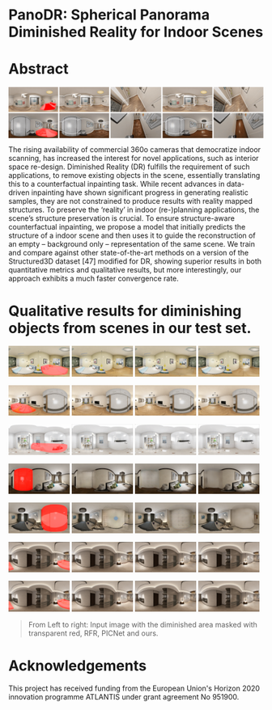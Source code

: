 # PanoDR: Spherical Panorama Diminished Reality for Indoor Scenes

# Abstract
<img src="./assets/teaser.png" width="1000"  title="Teaser" alt="Inpainted with scenes' layout annotated." align="center"/>

The rising availability of commercial 360o cameras that democratize indoor scanning, has increased the interest for novel applications, such as interior space re-design. Diminished Reality (DR) fulfills the requirement of such applications, to remove existing objects in the scene, essentially translating this to a counterfactual inpainting task. While recent advances in data-driven inpainting have shown significant progress in generating realistic samples, they are not constrained to produce results with reality mapped
structures. To preserve the ‘reality’ in indoor (re-)planning applications, the scene’s structure preservation is crucial. To ensure structure-aware counterfactual inpainting, we propose a model that initially predicts the structure of a indoor scene and then uses it to guide the reconstruction of an empty – background only – representation of the same scene. We train and compare against other state-of-the-art methods on a version of the Structured3D dataset [47] modified for DR, showing superior results in both quantitative metrics and qualitative results, but more interestingly, our approach exhibits a much faster convergence rate.

# Qualitative results for diminishing objects from scenes in our test set. 
<p float="left">
<img src="./assets/qualitative/_scene_03362_2D_rendering_13188_panorama_masked_inv_mask_orig.png" width="24%" title="03362_13188"/>
<img src="./assets/qualitative/scene_03362_13188_rfr.png" width="24%" title="03362_13188_RFR"/>
<img src="./assets/qualitative/_scene_03362_2D_rendering_13188_panorama_PIC.png" width="24%" title="03362_13188_PICNet"/>
<img src="./assets/qualitative/_scene_03362_2D_rendering_13188_panorama_ours.png" width="24%" title="03362_13188_Ours"/>
</p>
<p float="left">
<img src="./assets/qualitative/_scene_03498_2D_rendering_274746_panorama_masked_inv_mask_orig.png" width="24%" title="03498_274746"/>
<img src="./assets/qualitative/_scene_03498_2D_rendering_274746_panorama_PIC.png" width="24%" title="03498_274746_RFR"/>
<img src="./assets/qualitative/_scene_03498_2D_rendering_274746_panorama_rfr.png" width="24%" title="03498_274746_PICNet"/>
<img src="./assets/qualitative/_scene_03498_2D_rendering_274746_panorama_ours.png" width="24%" title="03498_274746_Ours"/>
</p>
<p float="left">
<img src="./assets/qualitative/_scene_03312_2D_rendering_203_panorama_masked_inv_mask.png" width="24%" title="03312_203"/>
<img src="./assets/qualitative/scene_03312_2D_rendering_203_panorama_out_0_PIC.png" width="24%" title="03312_203_RFR"/>
<img src="./assets/qualitative/scene_03312_203_rfr.png" width="24%" title="03312_203_PICNet"/>
<img src="./assets/qualitative/_scene_03312_2D_rendering_203_panorama_ours.png" width="24%" title="03312_203_Ours"/>
</p>
<p float="left">
<img src="./assets/qualitative/_scene_03424_2D_rendering_947433_panorama_masked_inv_mask.png" width="24%" title="03498_13188"/>
<img src="./assets/qualitative/scene_03424_947433_rfr.png" width="24%" title="03424_947433_RFR"/>
<img src="./assets/qualitative/scene_03424_2D_rendering_947433_panorama_out_0_PIC.png" width="24%" title="03424_947433_PICNet"/>
<img src="./assets/qualitative/_scene_03424_2D_rendering_947433_panorama_ours.png" width="24%" title="03424_947433_Ours"/>
</p>
<p float="left">
<img src="./assets/qualitative/_scene_03316_2D_rendering_652088_panorama_masked_inv_mask.png" width="24%" title="03316_652088"/>
<img src="./assets/qualitative/_scene_03316_2D_rendering_652088_panorama_masked_RFR.png" width="24%" title="03316_652088_RFR"/>
<img src="./assets/qualitative/_scene_03316_2D_rendering_652088_panorama_PIC.png" width="24%" title="03316_652088_PICNet"/>
<img src="./assets/qualitative/_scene_03316_2D_rendering_652088_panorama_ours.png" width="24%" title="03316_652088_Ours"/>
</p>
<p float="left">
<img src="./assets/qualitative/_scene_03461_2D_rendering_421_panorama_masked_inv_mask.png" width="24%" title="03461_421"/>
<img src="./assets/qualitative/scene_03461_421_RFR.png" width="24%" title="03461_421_RFR"/>
<img src="./assets/qualitative/_scene_03461_2D_rendering_421_panorama_PIC.png" width="24%" title="03461_421_PICNet"/>
<img src="./assets/qualitative/_scene_03461_2D_rendering_421_panorama_ours.png" width="24%" title="03461_421_Ours"/>
</p>
<p float="left">
<img src="./assets/qualitative/_scene_03461_2D_rendering_421_panorama_masked_inv_mask.png" width="24%" title="03461_421"/>
<img src="./assets/qualitative/scene_03461_421_RFR.png" width="24%" title="03461_421_RFR"/>
<img src="./assets/qualitative/_scene_03461_2D_rendering_421_panorama_PIC.png" width="24%" title="03461_421_PICNet"/>
<img src="./assets/qualitative/_scene_03461_2D_rendering_421_panorama_ours.png" width="24%" title="03461_421_Ours"/>
</p> 
  
>From Left to right: Input image with the diminished area masked with transparent red, RFR, PICNet and ours.

# Acknowledgements
This project has received funding from the European Union's Horizon 2020 innovation programme ATLANTIS under grant agreement No 951900.
